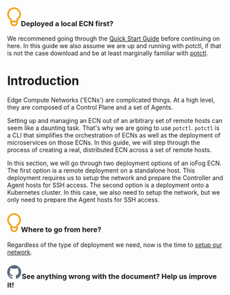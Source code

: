 <aside class="notifications tip">
  <h3><img src="/static/images/icos/ico-tip.svg" alt=""/>Deployed a local ECN first?</h3>
  <p>We recommened going through the <a href="/docs/getting-started/quick-start-local">Quick Start Guide</a> before continuing on here. In this guide we also assume we are up and running with potctl, if that is not the case download and be at least marginally familiar with <a href="/docs/potctl/download">potctl</a>.</p>
</aside>

# Introduction

Edge Compute Networks ('ECNs') are complicated things. At a high level, they are composed of a Control Plane and a set of Agents.

Setting up and managing an ECN out of an arbitrary set of remote hosts can seem like a daunting task. That's why we are going to use `potctl`. `potctl` is a CLI that simplifies the orchestration of ECNs as well as the deployment of microservices on those ECNs. In this guide, we will step through the process of creating a real, distributed ECN across a set of remote hosts.

In this section, we will go through two deployment options of an ioFog ECN. The first option is a remote deployment on a standalone host. This deployment requires us to setup the network and prepare the Controller and Agent hosts for SSH access. The second option is a deployment onto a Kubernetes cluster. In this case, we also need to setup the network, but we only need to prepare the Agent hosts for SSH access.

<aside class="notifications tip">
  <h3><img src="/static/images/icos/ico-tip.svg" alt=""/>Where to go from here?</h3>
  <p>Regardless of the type of deployment we need, now is the time to <a href="/docs/platform-deployment/prepare-your-network">setup our network</a>.</p>
</aside>

<aside class="notifications contribute">
  <h3><img src="/static/images/icos/ico-github.svg" alt=""/>See anything wrong with the document? Help us improve it!</h3>
  <a href="https://github.com/eclipse-iofog/iofog.org/edit/develop/content/docs/3.0/platform-deployment/introduction.md"
    target="_blank">
    
  </a>
</aside>

